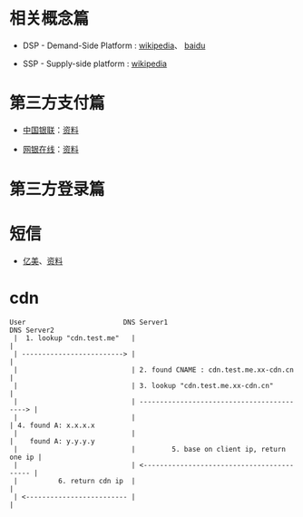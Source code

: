 # 相关概念篇

* DSP - Demand-Side Platform : [wikipedia](http://en.wikipedia.org/wiki/Demand-side_platform)、 [baidu](http://baike.baidu.com/view/8103074.htm)

* SSP - Supply-side platform : [wikipedia](http://en.wikipedia.org/wiki/Supply-side_platform)



# 第三方支付篇

* [中国银联](https://www.95516.com/)：[资料](https://merchant.unionpay.com/portal/pages/login/download.jsp?locale=zh_CN)

* [网银在线](http://www.chinabank.com.cn/)：[资料](http://www.chinabank.com.cn/gateway/help.jsp)


# 第三方登录篇

# 短信

* [亿美](http://www.emay.cn/)、[资料](http://www.emay.cn/down.htm)




# cdn

```
User                        DNS Server1                                   DNS Server2
 |  1. lookup "cdn.test.me"   |                                             |
 | -------------------------> |                                             |
 |                            | 2. found CNAME : cdn.test.me.xx-cdn.cn      |
 |                            | 3. lookup "cdn.test.me.xx-cdn.cn"           |
 |                            | ------------------------------------------> |
 |                            |                                             | 4. found A: x.x.x.x
 |                            |                                             |    found A: y.y.y.y
 |                            |         5. base on client ip, return one ip |
 |                            | <------------------------------------------ | 
 |          6. return cdn ip  |                                             |
 | <------------------------- |                                             |
```

